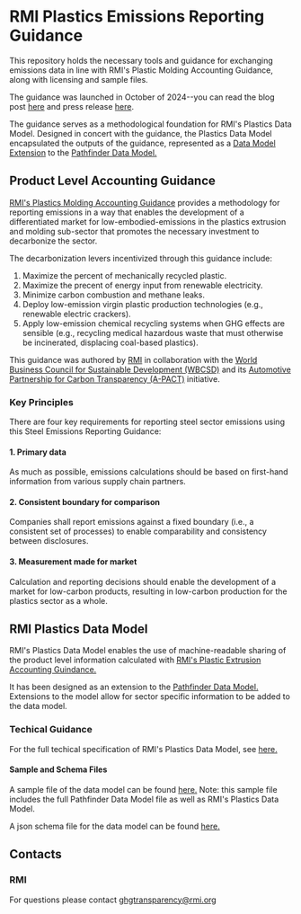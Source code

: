 # RMI Plastics Emissions Reporting Guidance
This repository holds the necessary tools and guidance for exchanging emissions data in line with RMI's Plastic Molding Accounting Guidance, along with licensing and sample files.

The guidance was launched in October of 2024--you can read the blog post [here]() and press release [here]().

The guidance serves as a methodological foundation for RMI's Plastics Data Model. Designed in concert with the guidance, the Plastics Data Model encapsulated the outputs of the guidance, represented as a [Data Model Extension](https://wbcsd.github.io/data-model-extensions/spec/) to the [Pathfinder Data Model.](https://wbcsd.github.io/data-exchange-protocol/v2/#biblio-extensions-guidance)

## Product Level Accounting Guidance
[RMI's Plastics Molding Accounting Guidance](https://rmi.org/our-work/climate-intelligence/horizon-zero/plastics/) provides a methodology for reporting emissions in a way that enables the development of a differentiated market for low-embodied-emissions in the plastics extrusion and molding sub-sector that promotes the necessary investment to decarbonize the sector.

The decarbonization levers incentivized through this guidance include: 
1. Maximize the percent of mechanically recycled plastic.
2. Maximize the precent of energy input from renewable electricity.
3. Minimize carbon combustion and methane leaks. 
4. Deploy low-emission virgin plastic production technologies (e.g., renewable electric crackers). 
5. Apply low-emission chemical recycling systems when GHG effects are sensible (e.g., recycling medical hazardous waste that must otherwise be incinerated, displacing coal-based plastics).  

This guidance was authored by [RMI](https://rmi.org/) in collaboration with the [World Business Council for Sustainable Development (WBCSD)](https://www.wbcsd.org/) and its [Automotive Partnership for Carbon Transparency (A-PACT)](https://www.wbcsd.org/Pathways/Transport-Mobility/News/Leading-manufacturers-support-move-towards-better-emissions-measurement-for-the-automotive-industry) initiative.

### Key Principles
There are four key requirements for reporting steel sector emissions using this Steel Emissions Reporting Guidance:

#### 1. Primary data
As much as possible, emissions calculations should be based on first-hand information from various supply chain partners.

#### 2. Consistent boundary for comparison
 Companies shall report emissions against a fixed boundary (i.e., a consistent set of processes) to enable comparability and consistency between disclosures. 

#### 3. Measurement made for market
Calculation and reporting decisions should enable the development of a market for low-carbon products, resulting in low-carbon production for the plastics sector as a whole.

## RMI Plastics Data Model
RMI's Plastics Data Model enables the use of machine-readable sharing of the product level information calculated with [RMI's Plastic Extrusion Accounting Guindance.]()

It has been designed as an extension to the [Pathfinder Data Model.](https://wbcsd.github.io/data-exchange-protocol/v2/#biblio-extensions-guidance) Extensions to the model allow for sector specific information to be added to the data model.

### Techical Guidance
For the full techical specification of RMI's Plastics Data Model, see [here.](https://github.com/RMI/plastics-guidance/blob/main/specs/technical_specification.md)

#### Sample and Schema Files
A sample file of the data model can be found [here.](https://github.com/RMI/plastics-guidance/blob/main/samples/plastics_extension_sample.json) Note: this sample file includes the full Pathfinder Data Model file as well as RMI's Plastics Data Model.

A json schema file for the data model can be found [here.](https://github.com/RMI/plastics-guidance/blob/main/specs/plastics_json_schema.json)

## Contacts
### RMI
For questions please contact ghgtransparency@rmi.org
